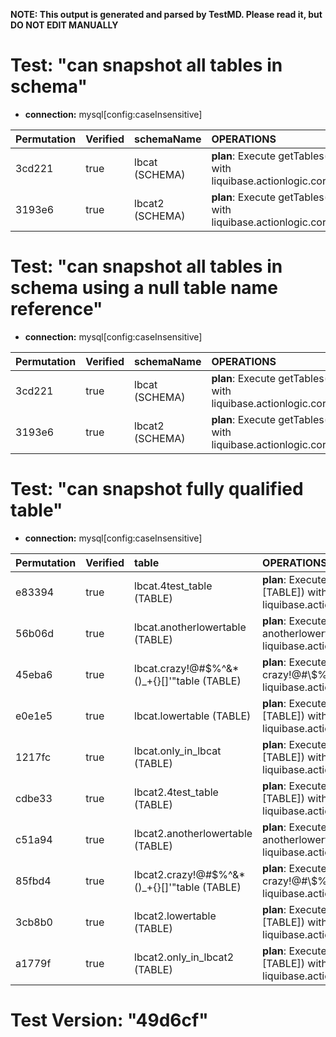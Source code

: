 **NOTE: This output is generated and parsed by TestMD. Please read it, but DO NOT EDIT MANUALLY**

# Test: "can snapshot all tables in schema" #

- **connection:** mysql[config:caseInsensitive]

| Permutation | Verified | schemaName      | OPERATIONS
| :---------- | :------- | :-------------- | :------
| 3cd221      | true     | lbcat (SCHEMA)  | **plan**: Execute getTables(lbcat, null, null, [TABLE]) with liquibase.actionlogic.core.QueryJdbcMetaDataLogic
| 3193e6      | true     | lbcat2 (SCHEMA) | **plan**: Execute getTables(lbcat2, null, null, [TABLE]) with liquibase.actionlogic.core.QueryJdbcMetaDataLogic

# Test: "can snapshot all tables in schema using a null table name reference" #

- **connection:** mysql[config:caseInsensitive]

| Permutation | Verified | schemaName      | OPERATIONS
| :---------- | :------- | :-------------- | :------
| 3cd221      | true     | lbcat (SCHEMA)  | **plan**: Execute getTables(lbcat, null, null, [TABLE]) with liquibase.actionlogic.core.QueryJdbcMetaDataLogic
| 3193e6      | true     | lbcat2 (SCHEMA) | **plan**: Execute getTables(lbcat2, null, null, [TABLE]) with liquibase.actionlogic.core.QueryJdbcMetaDataLogic

# Test: "can snapshot fully qualified table" #

- **connection:** mysql[config:caseInsensitive]

| Permutation | Verified | table                                    | OPERATIONS
| :---------- | :------- | :------------------------------------------- | :------
| e83394      | true     | lbcat.4test_table (TABLE)                    | **plan**: Execute getTables(lbcat, null, 4test\_table, [TABLE]) with liquibase.actionlogic.core.QueryJdbcMetaDataLogic
| 56b06d      | true     | lbcat.anotherlowertable (TABLE)              | **plan**: Execute getTables(lbcat, null, anotherlowertable, [TABLE]) with liquibase.actionlogic.core.QueryJdbcMetaDataLogic
| 45eba6      | true     | lbcat.crazy!@#\$%^&*()_+{}[]'"table (TABLE)  | **plan**: Execute getTables(lbcat, null, crazy!@#\\$\%^&*()\_+{}[]'"table, [TABLE]) with liquibase.actionlogic.core.QueryJdbcMetaDataLogic
| e0e1e5      | true     | lbcat.lowertable (TABLE)                     | **plan**: Execute getTables(lbcat, null, lowertable, [TABLE]) with liquibase.actionlogic.core.QueryJdbcMetaDataLogic
| 1217fc      | true     | lbcat.only_in_lbcat (TABLE)                  | **plan**: Execute getTables(lbcat, null, only\_in\_lbcat, [TABLE]) with liquibase.actionlogic.core.QueryJdbcMetaDataLogic
| cdbe33      | true     | lbcat2.4test_table (TABLE)                   | **plan**: Execute getTables(lbcat2, null, 4test\_table, [TABLE]) with liquibase.actionlogic.core.QueryJdbcMetaDataLogic
| c51a94      | true     | lbcat2.anotherlowertable (TABLE)             | **plan**: Execute getTables(lbcat2, null, anotherlowertable, [TABLE]) with liquibase.actionlogic.core.QueryJdbcMetaDataLogic
| 85fbd4      | true     | lbcat2.crazy!@#\$%^&*()_+{}[]'"table (TABLE) | **plan**: Execute getTables(lbcat2, null, crazy!@#\\$\%^&*()\_+{}[]'"table, [TABLE]) with liquibase.actionlogic.core.QueryJdbcMetaDataLogic
| 3cb8b0      | true     | lbcat2.lowertable (TABLE)                    | **plan**: Execute getTables(lbcat2, null, lowertable, [TABLE]) with liquibase.actionlogic.core.QueryJdbcMetaDataLogic
| a1779f      | true     | lbcat2.only_in_lbcat2 (TABLE)                | **plan**: Execute getTables(lbcat2, null, only\_in\_lbcat2, [TABLE]) with liquibase.actionlogic.core.QueryJdbcMetaDataLogic

# Test Version: "49d6cf" #
